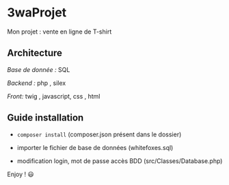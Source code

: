 # 3waProjet

Mon projet : vente en ligne de T-shirt

Architecture
--

*Base de donnée :* SQL

*Backend :* php , silex
 
*Front:* twig , javascript, css , html



Guide installation 
--

* `composer install`  (composer.json présent dans le dossier)

* importer le fichier de base de données (whitefoxes.sql)

* modification login, mot de passe accès BDD (src/Classes/Database.php)

Enjoy ! :smiley: